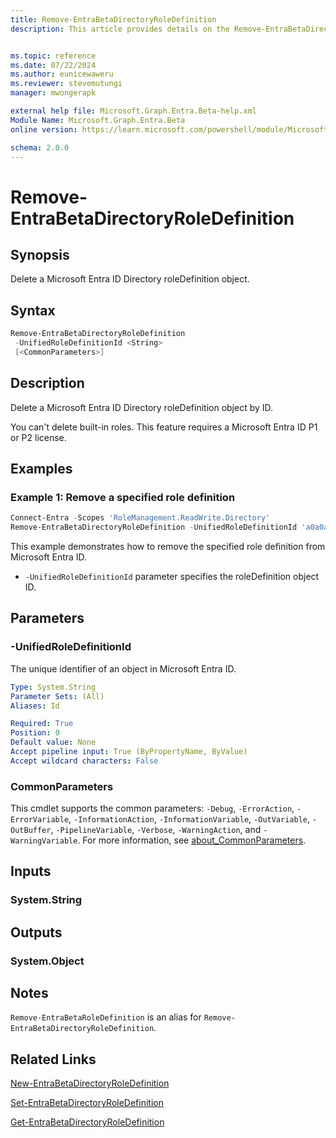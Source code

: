 ```yaml
---
title: Remove-EntraBetaDirectoryRoleDefinition
description: This article provides details on the Remove-EntraBetaDirectoryRoleDefinition command.


ms.topic: reference
ms.date: 07/22/2024
ms.author: eunicewaweru
ms.reviewer: stevemutungi
manager: mwongerapk

external help file: Microsoft.Graph.Entra.Beta-help.xml
Module Name: Microsoft.Graph.Entra.Beta
online version: https://learn.microsoft.com/powershell/module/Microsoft.Graph.Entra.Beta/Remove-EntraBetaDirectoryRoleDefinition

schema: 2.0.0
---
```


# Remove-EntraBetaDirectoryRoleDefinition

## Synopsis

Delete a Microsoft Entra ID Directory roleDefinition object.

## Syntax

```powershell
Remove-EntraBetaDirectoryRoleDefinition
 -UnifiedRoleDefinitionId <String>
 [<CommonParameters>]
```

## Description

Delete a Microsoft Entra ID Directory roleDefinition object by ID.

You can't delete built-in roles. This feature requires a Microsoft Entra ID P1 or P2 license.

## Examples

### Example 1: Remove a specified role definition

```powershell
Connect-Entra -Scopes 'RoleManagement.ReadWrite.Directory'
Remove-EntraBetaDirectoryRoleDefinition -UnifiedRoleDefinitionId 'a0a0a0a0-bbbb-cccc-dddd-e1e1e1e1e1e1'
```

This example demonstrates how to remove the specified role definition from Microsoft Entra ID.

- `-UnifiedRoleDefinitionId` parameter specifies the roleDefinition object ID.

## Parameters

### -UnifiedRoleDefinitionId

The unique identifier of an object in Microsoft Entra ID.

```yaml
Type: System.String
Parameter Sets: (All)
Aliases: Id

Required: True
Position: 0
Default value: None
Accept pipeline input: True (ByPropertyName, ByValue)
Accept wildcard characters: False
```

### CommonParameters

This cmdlet supports the common parameters: `-Debug`, `-ErrorAction`, `-ErrorVariable`, `-InformationAction`, `-InformationVariable`, `-OutVariable`, `-OutBuffer`, `-PipelineVariable`, `-Verbose`, `-WarningAction`, and `-WarningVariable`. For more information, see [about_CommonParameters](https://go.microsoft.com/fwlink/?LinkID=113216).

## Inputs

### System.String

## Outputs

### System.Object

## Notes

`Remove-EntraBetaRoleDefinition` is an alias for `Remove-EntraBetaDirectoryRoleDefinition`.

## Related Links

[New-EntraBetaDirectoryRoleDefinition](New-EntraBetaDirectoryRoleDefinition.md)

[Set-EntraBetaDirectoryRoleDefinition](Set-EntraBetaDirectoryRoleDefinition.md)

[Get-EntraBetaDirectoryRoleDefinition](Get-EntraBetaDirectoryRoleDefinition.md)
